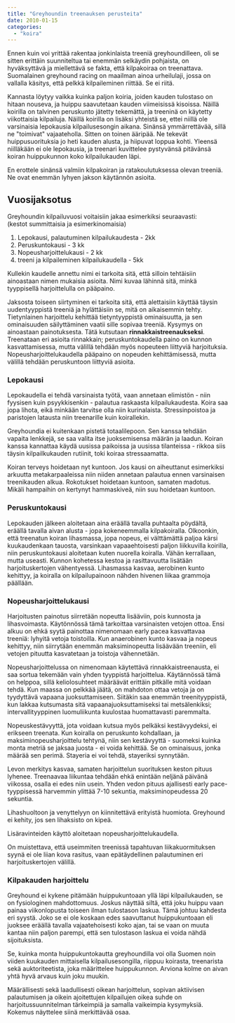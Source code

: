 ```yaml
---
title: "Greyhoundin treenauksen perusteita"
date: 2010-01-15
categories: 
  - "koira"
---
```


Ennen kuin voi yrittää rakentaa jonkinlaista treeniä greyhoundilleen, oli se sitten erittäin suunniteltua tai enemmän selkäydin pohjaista, on hyväksyttävä ja miellettävä se fakta, että kilpakoiraa on treenattava. Suomalainen greyhound racing on maailman ainoa urheilulaji, jossa on vallalla käsitys, että pelkkä kilpaileminen riittää. Se ei riitä.

<!--more-->

Kannasta löytyy vaikka kuinka paljon koiria, joiden kauden tulostaso on hitaan nouseva, ja huippu saavutetaan kauden viimeisissä kisoissa. Näillä koirilla on talvinen peruskunto jätetty tekemättä, ja treeninä on käytetty viikottaisia kilpailuja. Näillä koirilla on lisäksi yhteistä se, ettei niillä ole varsinaisia lepokausia kilpailusesongin aikana. Sinänsä ymmärrettävää, sillä ne "toimivat" vajaateholla. Sitten on toinen ääripää. Ne tekevät huippusuorituksia jo heti kauden alusta, ja hiipuvat loppua kohti. Yleensä niilläkään ei ole lepokausia, ja treenari kuvittelee pystyvänsä pitävänsä koiran huippukunnon koko kilpailukauden läpi.

En erottele sinänsä valmiin kilpakoiran ja ratakoulutuksessa olevan treeniä. Ne ovat enemmän lyhyen jakson käytännön asioita.

## Vuosijaksotus

Greyhoundin kilpailuvuosi voitaisiin jakaa esimerkiksi seuraavasti:  
(kestot summittaisia ja esimerkinomaisia)

1. Lepokausi, palautuminen kilpailukaudesta - 2kk
2. Peruskuntokausi - 3 kk
3. Nopeusharjoittelukausi - 2 kk
4. treeni ja kilpaileminen kilpailukaudella - 5kk

Kullekin kaudelle annettu nimi ei tarkoita sitä, että silloin tehtäisiin ainoastaan nimen mukaisia asioita. Nimi kuvaa lähinnä sitä, minkä tyyppisellä harjoittelulla on pääpaino.

Jaksosta toiseen siirtyminen ei tarkoita sitä, että alettaisiin käyttää täysin uudentyyppistä treeniä ja hylättäisiin se, mitä on aikaisemmin tehty. Tietynlainen harjoittelu kehittää tietyntyyppistä ominaisuutta, ja sen ominaisuuden säilyttäminen vaatii sille sopivaa treeniä. Kysymys on ainoastaan painotuksesta. Tätä kutsutaan **rinnakkaistreenaukseksi**. Treenataan eri asioita rinnakkain; peruskuntokaudella paino on kunnon kasvattamisessa, mutta välillä tehdään myös nopeuteen liittyviä harjoituksia. Nopeusharjoittelukaudella pääpaino on nopeuden kehittämisessä, mutta välillä tehdään peruskuntoon liittyviä asioita.

### Lepokausi

Lepokaudella ei tehdä varsinaista työtä, vaan annetaan elimistön - niin fyysisen kuin psyykkisenkin - palautua raskaasta kilpailukaudesta. Koira saa jopa lihota, eikä minkään tarvitse olla niin kurinalaista. Stressinpoistoa ja paristojen latausta niin treenarille kuin koirallekin.

Greyhoundia ei kuitenkaan pistetä totaalilepoon. Sen kanssa tehdään vapaita lenkkejä, se saa valita itse juoksemisensa määrän ja laadun. Koiran kanssa kannattaa käydä uusissa paikoissa ja uusissa tilanteissa - rikkoa siis täysin kilpailkukauden rutiinit, toki koiraa stressaamatta.

Koiran terveys hoidetaan nyt kuntoon. Jos kausi on aiheuttanut esimerkiksi arkuutta metakarpaaleissa niin niiden annetaan palautua ennen varsinaisen treenikauden alkua. Rokotukset hoidetaan kuntoon, samaten madotus. Mikäli hampaihin on kertynyt hammaskiveä, niin suu hoidetaan kuntoon.

### Peruskuntokausi

Lepokauden jälkeen aloitetaan aina eräällä tavalla puhtaalta pöydältä, eräällä tavalla aivan alusta - jopa kokeneemmalla kilpakoiralla. Olkoonkin, että treenatun koiran lihasmassa, jopa nopeus, ei välttämättä paljoa kärsi kuukaudenkaan tauosta, varsinkaan vapaaehtoisesti paljon liikkuvilla koirilla, niin peruskuntokausi aloitetaan kuten nuorella koiralla. Vähän kerrallaan, mutta useasti. Kunnon kohetessa kestoa ja rasittavuutta lisätään harjoituskertojen vähentyessä. Lihasmassa kasvaa, aerobinen kunto kehittyy, ja koiralla on kilpailupainoon nähden hivenen liikaa grammoja päällään.

### Nopeusharjoittelukausi

Harjoitusten painotus siirretään nopeutta lisääviin, pois kunnosta ja lihasvoimasta. Käytönnössä tämä tarkoittaa varsinaisten vetojen ottoa. Ensi alkuu on ehkä syytä painottaa nimenomaan early pacea kasvattavaa treeniä: lyhyitä vetoja toistoilla. Kun anaerobinen kunto kasvaa ja nopeus kehittyy, niin siirrytään enemmän maksiminopeutta lisäävään treeniin, eli vetojen pituutta kasvatetaan ja toistoja vähennetään.

Nopeusharjoittelussa on nimenomaan käytettävä rinnakkaistreenausta, ei saa sortua tekemään vain yhden tyyppistä harjoittelua. Käytännössä tämä on helppoa, sillä keliolosuhteet määräävät erittäin pitkälle mitä voidaan tehdä. Kun maassa on pelkkää jäätä, on mahdoton ottaa vetoja ja on tyydyttävä vapaana juoksuttamiseen. Siitäkin saa enemmän treenityyppistä, kun lakkaa kutsumasta sitä vapaanajuoksuttamiseksi tai metsälenkiksi; intervallityyppinen luomuliikunta kuulostaa huomattavasti paremmalta.

Nopeuskestävyyttä, jota voidaan kutsua myös pelkäksi kestävyydeksi, ei erikseen treenata. Kun koiralla on peruskunto kohdallaan, ja maksiminopeusharjoittelu tehtynä, niin sen kestävyyttä - suomeksi kuinka monta metriä se jaksaa juosta - ei voida kehittää. Se on ominaisuus, jonka määrää sen perimä. Stayeria ei voi tehdä, stayeriksi synnytään.

Levon merkitys kasvaa, samaten harjoittelun suorituksen keston pituus lyhenee. Treenaavaa liikuntaa tehdään ehkä enintään neljänä päivänä viikossa, osalla ei edes niin usein. Yhden vedon pituus ajallisesti early pace-tyyppisessä harvemmin ylittää 7-10 sekuntia, maksiminopeudessa 20 sekuntia.

Lihashuoltoon ja venyttelyyn on kiinnitettävä erityistä huomiota. Greyhound ei kehity, jos sen lihaksisto on kipeä.

Lisäravinteiden käyttö aloitetaan nopeusharjoittelukaudella.

On muistettava, että useimmiten treenissä tapahtuvan liikakuormituksen syynä ei ole liian kova rasitus, vaan epätäydellinen palautuminen eri harjoituskertojen välillä.

### Kilpakauden harjoittelu

Greyhound ei kykene pitämään huippukuntoaan yllä läpi kilpailukauden, se on fysiologinen mahdottomuus. Joskus näyttää siltä, että joku huippu vaan painaa viikonlopusta toiseen ilman tulostason laskua. Tämä johtuu kahdesta eri syystä. Joko se ei ole koskaan edes saavuttanut huippukuntoaan eli juoksee eräällä tavalla vajaatehoisesti koko ajan, tai se vaan on muuta kantaa niin paljon parempi, että sen tulostason laskua ei voida nähdä sijoituksista.

Se, kuinka monta huippukuntokautta greyhoundilla voi olla Suomen noin viiden kuukauden mittaisella kilpailusesongilla, riippuu koirasta, treenarista sekä auktoriteetista, joka määrittelee huippukunnon. Arviona kolme on aivan yhtä hyvä arvaus kuin joku muukin.

Määrällisesti sekä laadullisesti oikean harjoittelun, sopivan aktiivisen palautumisen ja oikein ajoitettujen kilpailujen oikea suhde on harjoitussuunnitelman tärkeimpiä ja samalla vaikeimpia kysymyksiä. Kokemus näyttelee siinä merkittävää osaa.
